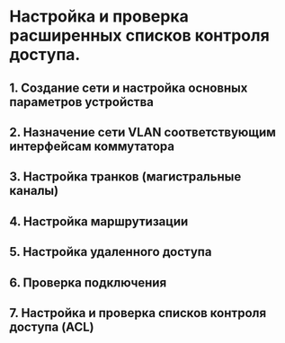 # Настройка и проверка расширенных списков контроля доступа.

## 1. Создание сети и настройка основных параметров устройства

## 2. Назначение сети VLAN соответствующим интерфейсам коммутатора

## 3. Настройка транков (магистральные каналы)

## 4. Настройка маршрутизации

## 5. Настройка удаленного доступа

## 6. Проверка подключения

## 7. Настройка и проверка списков контроля доступа (ACL)
